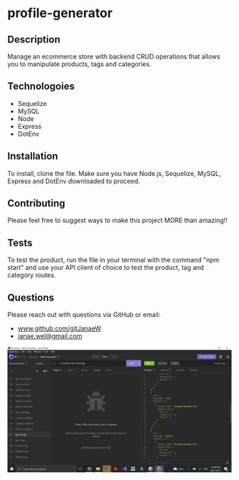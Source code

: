 # profile-generator
  
## Description

Manage an ecommerce store with backend CRUD operations that allows you to manipulate products, tags and categories.

## Technologoies
- Sequelize
- MySQL
- Node
- Express
- DotEnv

## Installation

To install, clone the file. Make sure you have Node.js, Sequelize, MySQL, Express and DotEnv downloaded to proceed.

## Contributing

Please feel free to suggest ways to make this project MORE than amazing!!

## Tests

To test the product, run the file in your terminal with the command "npm start" and use your API client of choice to test the product, tag and category routes.

## Questions

Please reach out with questions via GitHub or email:
- www.github.com/gitJanaeW
- janae.wel@gmail.com

![](./images/READMEdemo.png)